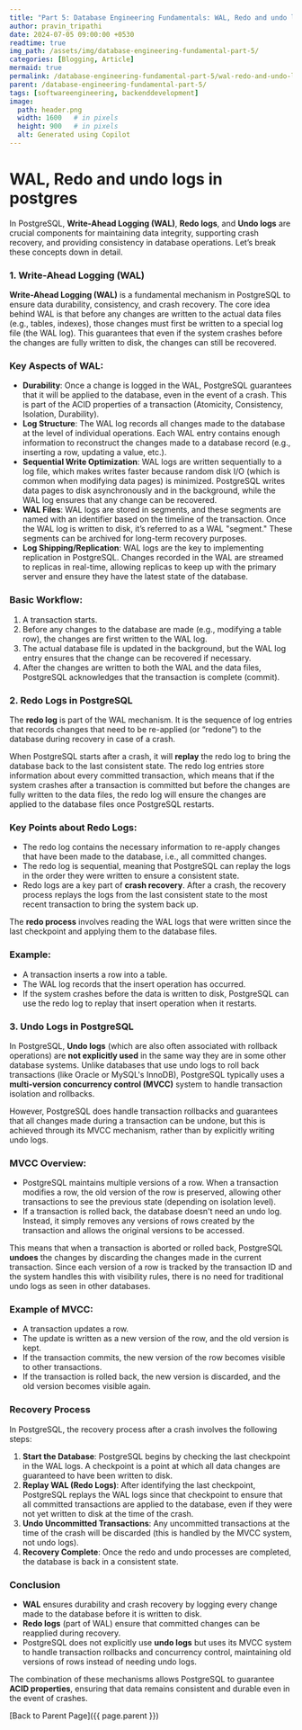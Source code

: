 ```yaml
---
title: "Part 5: Database Engineering Fundamentals: WAL, Redo and undo logs in postgres"
author: pravin_tripathi
date: 2024-07-05 09:00:00 +0530
readtime: true
img_path: /assets/img/database-engineering-fundamental-part-5/
categories: [Blogging, Article]
mermaid: true
permalink: /database-engineering-fundamental-part-5/wal-redo-and-undo-logs-in-postgres/
parent: /database-engineering-fundamental-part-5/
tags: [softwareengineering, backenddevelopment]
image:
  path: header.png
  width: 1600   # in pixels
  height: 900   # in pixels
  alt: Generated using Copilot
---
```

# WAL, Redo and undo logs in postgres

In PostgreSQL, **Write-Ahead Logging (WAL)**, **Redo logs**, and **Undo logs** are crucial components for maintaining data integrity, supporting crash recovery, and providing consistency in database operations. Let’s break these concepts down in detail.

### 1. **Write-Ahead Logging (WAL)**

**Write-Ahead Logging (WAL)** is a fundamental mechanism in PostgreSQL to ensure data durability, consistency, and crash recovery. The core idea behind WAL is that before any changes are written to the actual data files (e.g., tables, indexes), those changes must first be written to a special log file (the WAL log). This guarantees that even if the system crashes before the changes are fully written to disk, the changes can still be recovered.

### Key Aspects of WAL:

- **Durability**: Once a change is logged in the WAL, PostgreSQL guarantees that it will be applied to the database, even in the event of a crash. This is part of the ACID properties of a transaction (Atomicity, Consistency, Isolation, Durability).
- **Log Structure**: The WAL log records all changes made to the database at the level of individual operations. Each WAL entry contains enough information to reconstruct the changes made to a database record (e.g., inserting a row, updating a value, etc.).
- **Sequential Write Optimization**: WAL logs are written sequentially to a log file, which makes writes faster because random disk I/O (which is common when modifying data pages) is minimized. PostgreSQL writes data pages to disk asynchronously and in the background, while the WAL log ensures that any change can be recovered.
- **WAL Files**: WAL logs are stored in segments, and these segments are named with an identifier based on the timeline of the transaction. Once the WAL log is written to disk, it’s referred to as a WAL "segment." These segments can be archived for long-term recovery purposes.
- **Log Shipping/Replication**: WAL logs are the key to implementing replication in PostgreSQL. Changes recorded in the WAL are streamed to replicas in real-time, allowing replicas to keep up with the primary server and ensure they have the latest state of the database.

### Basic Workflow:

1. A transaction starts.
2. Before any changes to the database are made (e.g., modifying a table row), the changes are first written to the WAL log.
3. The actual database file is updated in the background, but the WAL log entry ensures that the change can be recovered if necessary.
4. After the changes are written to both the WAL and the data files, PostgreSQL acknowledges that the transaction is complete (commit).

### 2. **Redo Logs in PostgreSQL**

The **redo log** is part of the WAL mechanism. It is the sequence of log entries that records changes that need to be re-applied (or “redone”) to the database during recovery in case of a crash.

When PostgreSQL starts after a crash, it will **replay** the redo log to bring the database back to the last consistent state. The redo log entries store information about every committed transaction, which means that if the system crashes after a transaction is committed but before the changes are fully written to the data files, the redo log will ensure the changes are applied to the database files once PostgreSQL restarts.

### Key Points about Redo Logs:

- The redo log contains the necessary information to re-apply changes that have been made to the database, i.e., all committed changes.
- The redo log is sequential, meaning that PostgreSQL can replay the logs in the order they were written to ensure a consistent state.
- Redo logs are a key part of **crash recovery**. After a crash, the recovery process replays the logs from the last consistent state to the most recent transaction to bring the system back up.

The **redo process** involves reading the WAL logs that were written since the last checkpoint and applying them to the database files.

### Example:

- A transaction inserts a row into a table.
- The WAL log records that the insert operation has occurred.
- If the system crashes before the data is written to disk, PostgreSQL can use the redo log to replay that insert operation when it restarts.

### 3. **Undo Logs in PostgreSQL**

In PostgreSQL, **Undo logs** (which are also often associated with rollback operations) are **not explicitly used** in the same way they are in some other database systems. Unlike databases that use undo logs to roll back transactions (like Oracle or MySQL's InnoDB), PostgreSQL typically uses a **multi-version concurrency control (MVCC)** system to handle transaction isolation and rollbacks.

However, PostgreSQL does handle transaction rollbacks and guarantees that all changes made during a transaction can be undone, but this is achieved through its MVCC mechanism, rather than by explicitly writing undo logs.

### MVCC Overview:

- PostgreSQL maintains multiple versions of a row. When a transaction modifies a row, the old version of the row is preserved, allowing other transactions to see the previous state (depending on isolation level).
- If a transaction is rolled back, the database doesn't need an undo log. Instead, it simply removes any versions of rows created by the transaction and allows the original versions to be accessed.

This means that when a transaction is aborted or rolled back, PostgreSQL **undoes** the changes by discarding the changes made in the current transaction. Since each version of a row is tracked by the transaction ID and the system handles this with visibility rules, there is no need for traditional undo logs as seen in other databases.

### Example of MVCC:

- A transaction updates a row.
- The update is written as a new version of the row, and the old version is kept.
- If the transaction commits, the new version of the row becomes visible to other transactions.
- If the transaction is rolled back, the new version is discarded, and the old version becomes visible again.

### Recovery Process

In PostgreSQL, the recovery process after a crash involves the following steps:

1. **Start the Database**: PostgreSQL begins by checking the last checkpoint in the WAL logs. A checkpoint is a point at which all data changes are guaranteed to have been written to disk.
2. **Replay WAL (Redo Logs)**: After identifying the last checkpoint, PostgreSQL replays the WAL logs since that checkpoint to ensure that all committed transactions are applied to the database, even if they were not yet written to disk at the time of the crash.
3. **Undo Uncommitted Transactions**: Any uncommitted transactions at the time of the crash will be discarded (this is handled by the MVCC system, not undo logs).
4. **Recovery Complete**: Once the redo and undo processes are completed, the database is back in a consistent state.

### Conclusion

- **WAL** ensures durability and crash recovery by logging every change made to the database before it is written to disk.
- **Redo logs** (part of WAL) ensure that committed changes can be reapplied during recovery.
- PostgreSQL does not explicitly use **undo logs** but uses its MVCC system to handle transaction rollbacks and concurrency control, maintaining old versions of rows instead of needing undo logs.

The combination of these mechanisms allows PostgreSQL to guarantee **ACID properties**, ensuring that data remains consistent and durable even in the event of crashes.

[Back to Parent Page]({{ page.parent }})